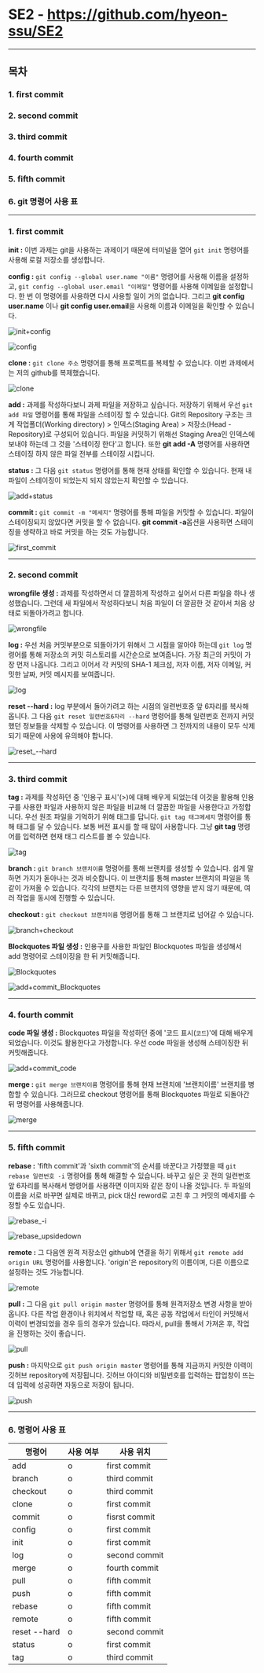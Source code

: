 # SE2 - https://github.com/hyeon-ssu/SE2

---
## **목차**  
### 1. first commit  
### 2. second commit  
### 3. third commit  
### 4. fourth commit  
### 5. fifth commit  
### 6. git 명령어 사용 표  

---

### **1. first commit**  
**init :** 이번 과제는 git을 사용하는 과제이기 때문에 터미널을 열어 `git init` 명령어를 사용해 로컬 저장소를 생성합니다.  
  
  
**config :** `git config --global user.name "이름"` 명령어를 사용해 이름을 설정하고, `git config --global user.email "이메일"` 명령어를 사용해 이메일을 설정합니다. 한 번 이 명령어를 사용하면 다시 사용할 일이 거의 없습니다. 그리고 **git config user.name** 이나 **git config user.email**을 사용해 이름과 이메일을 확인할 수 있습니다.  
  
  
![init+config](https://postfiles.pstatic.net/MjAyMTA1MDhfNzAg/MDAxNjIwNDY5NzYxNzQ2.DKXoZqX-YwLsUFm1IxFoPMBfcexeHqj9kW1a71L2f54g.9SCSkAJYtwv82F97jwiJxVs1uhI2XGaRfTk2jjDILe4g.PNG.angelcup2001/init+config.png?type=w773)  
  
  
![config](https://postfiles.pstatic.net/MjAyMTA1MDhfNDUg/MDAxNjIwNDY5Nzg1NzQ0.XTWUS_GqHzi9L2o9Ab46EEgbmRVoG0xY0w3ef7Jsmjog.GvXqSIWRtO8h8Qo-SG7e96hBtYVv_eZFlU2AVeSNOL0g.PNG.angelcup2001/config.png?type=w773)  
  
  
**clone :** `git clone 주소` 명령어를 통해 프로젝트를 복제할 수 있습니다. 이번 과제에서는 저의 github를 복제했습니다.  
  
  
![clone](https://postfiles.pstatic.net/MjAyMTA1MDhfMjky/MDAxNjIwNDY5ODA0MTIx.cgquDnRLaR9AxIk2rOVZ6_Lad0v8uSWKjQCmSIYKHbwg.FATZq-u5B9prqiGURttJIAfcEEmRI1FTD4ZPYZr4uVMg.PNG.angelcup2001/clone.png?type=w773)  
  
  
**add :** 과제를 작성하다보니 과제 파일을 저장하고 싶습니다. 저장하기 위해서 우선 `git add 파일` 명령어를 통해 파일을 스테이징 할 수 있습니다. Git의 Repository 구조는 크게 작업폴더(Working directory) > 인덱스(Staging Area) > 저장소(Head -Repository)로 구성되어 있습니다. 파일을 커밋하기 위해선 Staging Area인 인덱스에 보내야 하는데 그 것을 '스테이징 한다'고 합니다. 또한 **git add -A** 명령어를 사용하면 스테이징 하지 않은 파일 전부를 스테이징 시킵니다.  
  
  
**status :** 그 다음 `git status` 명령어를 통해 현재 상태를 확인할 수 있습니다. 현재 내 파일이 스테이징이 되었는지 되지 않았는지 확인할 수 있습니다.  
  
  
![add+status](https://postfiles.pstatic.net/MjAyMTA1MDhfMTE4/MDAxNjIwNDY5ODE3Nzc5.mKzaiUCUXf2-mYE-4sfs-1fXv5HhOM-iG5SgWoUxrTwg.02gvpFbMyc843a0x5LmANCtIK_s_WP0LKqOvqmSGV-Ig.PNG.angelcup2001/add+status.png?type=w773)  
  
  
**commit :** `git commit -m "메세지"` 명령어를 통해 파일을 커밋할 수 있습니다. 파일이 스테이징되지 않았다면 커밋을 할 수 없습니다. **git commit -a**옵션을 사용하면 스테이징을 생략하고 바로 커밋을 하는 것도 가능합니다. 
  
  
![first_commit](https://postfiles.pstatic.net/MjAyMTA1MDhfNzUg/MDAxNjIwNDY5ODM1OTQ2.AcSlPYAan-a3b-lHqGO6JnBfFovjSxO4nGhuKC942KUg.qLDzQeVDmqYQmo6joh-Iush9M2U1YS4a18F2-II950gg.PNG.angelcup2001/first_commit.png?type=w773)  

---

### **2. second commit**  
**wrongfile 생성 :** 과제를 작성하면서 더 깔끔하게 작성하고 싶어서 다른 파일을 하나 생성했습니다. 그런데 새 파일에서 작성하다보니 처음 파일이 더 깔끔한 것 같아서 처음 상태로 되돌아가려고 합니다.  
  
  
![wrongfile](https://postfiles.pstatic.net/MjAyMTA1MDhfMTkz/MDAxNjIwNDY5ODQ3MTU0.nQ_xdgIQYWr3hehWOzIRYLUQxc6zyicR8ktC13DeTYUg.A-o1ps52kjrrzSXC0KBPLtgBWaUBUmD466IYja9K3SIg.PNG.angelcup2001/wrongfile.png?type=w773)  
  
  
**log :** 우선 처음 커밋부분으로 되돌아가기 위해서 그 시점을 알아야 하는데 `git log` 명령어를 통해 저장소의 커밋 히스토리를 시간순으로 보여줍니다. 가장 최근의 커밋이 가장 먼저 나옵니다. 그리고 이어서 각 커밋의 SHA-1 체크섬, 저자 이름, 저자 이메일, 커밋한 날짜, 커밋 메시지를 보여줍니다.  
  
  
![log](https://postfiles.pstatic.net/MjAyMTA1MDhfODAg/MDAxNjIwNDY5ODU5MTkz.UK5KFQ43iyPDo0q5kxZBQ3fNV2AqD4-waH8bazr1lH0g.xjtIRn3BT-HQeh6mNBhiAVN88I2MVa3C2dXl4OouIr8g.PNG.angelcup2001/log.png?type=w773)  
  
  
**reset --hard :** log 부분에서 돌아가려고 하는 시점의 일련번호중 앞 6자리를 복사해 옵니다. 그 다음 `git reset 일련번호6자리 --hard` 명령어를 통해 일련번호 전까지 커밋했던 정보들을 삭제할 수 있습니다. 이 명령어를 사용하면 그 전까지의 내용이 모두 삭제되기 때문에 사용에 유의해야 합니다.  
  
  
![reset_--hard](https://postfiles.pstatic.net/MjAyMTA1MDhfMjg5/MDAxNjIwNDY5ODc3NDU4.riBtrJ83DkeaAjCic8idUy46fAR7qifEmTyP5AwX9sIg.O6-IBiqPAgpkQK3V2VOsCqokWvOoxnfhgXrwiSONEDIg.PNG.angelcup2001/reset_--hard.png?type=w773)  

---

### **3. third commit**  
**tag :** 과제를 작성하던 중 '인용구 표시'(>)에 대해 배우게 되었는데 이것을 활용해 인용구를 사용한 파일과 사용하지 않은 파일을 비교해 더 깔끔한 파일을 사용한다고 가정합니다. 우선 원조 파일을 기억하기 위해 태그를 답니다. `git tag 태그메세지` 명령어를 통해 태그를 달 수 있습니다. 보통 버전 표시를 할 때 많이 사용합니다. 그냥 **git tag** 명령어를 입력하면 현재 태그 리스트를 볼 수 있습니다.  
  
  
![tag](https://postfiles.pstatic.net/MjAyMTA1MDhfNTYg/MDAxNjIwNDY5ODg1NDkx.OhPeOdXFJ8T2hECajs3YghlB0xJsA8LmiuULspUZrW0g.NhdcMGM1bm1wrt1w5ffv4NmXyGomd1_ewjuXTTJXewAg.PNG.angelcup2001/tag.png?type=w773)  
  
  
**branch :** `git branch 브랜치이름` 명령어를 통해 브랜치를 생성할 수 있습니다. 쉽게 말하면 가지가 돋아나는 것과 비슷합니다. 이 브랜치를 통해 master 브랜치의 파일을 똑같이 가져올 수 있습니다. 각각의 브랜치는 다른 브랜치의 영향을 받지 않기 때문에, 여러 작업을 동시에 진행할 수 있습니다.  
  
  
**checkout :** `git checkout 브랜치이름` 명령어를 통해 그 브랜치로 넘어갈 수 있습니다.  
  
  
![branch+checkout](https://postfiles.pstatic.net/MjAyMTA1MDhfMjkw/MDAxNjIwNDY5OTA3MjA5.Ej38i2Ez-SZxBMtGgdD6-KEbg3wKAa8OdZVz-NBJ9Ikg.MHe7CSxI4kX-4Lqm75Ep8eSMMF4Zh3Qx0ZDiMJKE5jIg.PNG.angelcup2001/branch+checkout.png?type=w773)  
  
  
**Blockquotes 파일 생성 :** 인용구를 사용한 파일인 Blockquotes 파일을 생성해서 add 명령어로 스테이징을 한 뒤 커밋해줍니다.  
  
  
![Blockquotes](https://postfiles.pstatic.net/MjAyMTA1MDhfODMg/MDAxNjIwNDY5OTE4NTQ1.ZRH4KgoXiuO0IY8zE4KLq2D2iCNk-08ln9gFApNlliUg.I8htAiRemA4PcVXXyIOGsI6v5cSePMQie6OtooIpnEQg.PNG.angelcup2001/Blockquotes.png?type=w773)  
  
  
![add+commit_Blockquotes](https://postfiles.pstatic.net/MjAyMTA1MDhfMjkw/MDAxNjIwNDY5OTM4MDM0.-IVu_DdhZugwcA7JnRgSW-sXp2RXvyYphxXCjYH4otIg.TdPLgcvooIR1G9D1LIMXH8tncBR0PkQL1lDuuwRokh0g.PNG.angelcup2001/add+commit_Blockquotes.png?type=w773)  

---

### **4. fourth commit**  
**code 파일 생성 :** Blockquotes 파일을 작성하던 중에 '코드 표시(`코드`)'에 대해 배우게 되었습니다. 이것도 활용한다고 가정합니다. 우선 code 파일을 생성해 스테이징한 뒤 커밋해줍니다.  
  
  
![add+commit_code](https://postfiles.pstatic.net/MjAyMTA1MDhfMTI1/MDAxNjIwNDY5OTQ3NDgw.qmN1lxMKtO64FfNvEdNOCk8vGIUJtI_lKOJDwfWqipsg.TOK69IPgf4c8u8s03EKRCdsm6iRk_qvz4khn4H2S0OAg.PNG.angelcup2001/add+commit_code.png?type=w773)  
  
  
**merge :** `git merge 브랜치이름` 명령어를 통해 현재 브랜치에 '브랜치이름' 브랜치를 병합할 수 있습니다. 그러므로 checkout 명령어를 통해 Blockquotes 파일로 되돌아간 뒤 명령어를 사용해줍니다.  
  
  
![merge](https://postfiles.pstatic.net/MjAyMTA1MDhfMzQg/MDAxNjIwNDY5OTY4Nzc5.VWlB0VHIQK8vM0K9E8ihW1XhwjCr3NvJdZrvCXQUXxAg.50QkqZEf219TiE4Bi-iJzd_qKiSwhzBiXUUgNV7oChcg.PNG.angelcup2001/merge.png?type=w773)  

---

### **5. fifth commit**  
**rebase :** 'fifth commit'과 'sixth commit'의 순서를 바꾼다고 가정했을 때 `git rebase 일련번호 -i` 명령어를 통해 해결할 수 있습니다. 바꾸고 싶은 곳 전의 일련번호 앞 6자리를 복사해서 명령어를 사용하면 이미지와 같은 창이 나올 것입니다. 두 파일의 이름을 서로 바꾸면 실제로 바뀌고, pick 대신 reword로 고친 후 그 커밋의 메세지를 수정할 수도 있습니다.  
  
  
![rebase_-i](https://postfiles.pstatic.net/MjAyMTA1MDhfMTQy/MDAxNjIwNDc5MzY5Njkx.OqV3Lcnvmj_SNccOkeeCngIAZwQW_x0ml6U8R7Lp1hcg.80tDIMO22QhEPSSfzWL8kWZ4r0Xht-78YUPB6ZPU788g.PNG.angelcup2001/rebase_-i.png?type=w773)  
  
  
![rebase_upsidedown](https://postfiles.pstatic.net/MjAyMTA1MDhfMjAg/MDAxNjIwNDc5Mzg3Nzkw.RuuEnpy23T9_ULOpddkikdvbVYSH_nNpb855tuigby4g.qlLKC-wtl3ENwdYAOlXnzRqJPjoqj7QoxBecdLUFLa0g.PNG.angelcup2001/rebase_upsidedown.png?type=w773)  
  
  
**remote :** 그 다음엔 원격 저장소인 github에 연결을 하기 위해서 `git remote add origin URL` 명령어를 사용합니다. 'origin'은 repository의 이름이며, 다른 이름으로 설정하는 것도 가능합니다.  
  
  
![remote](https://postfiles.pstatic.net/MjAyMTA1MDhfOTAg/MDAxNjIwNDc5Mzk2MzI4._p5HQmhks5vLmapXCWWOFep2FtHKu9I6dE7lFscyvs4g.j-e7kuf9Ptn5gRqhcVAyqO65dHXSlJmIUcI2WAVi2xYg.PNG.angelcup2001/remote.png?type=w773)  
  
  
**pull :**  그 다음 `git pull origin master` 명령어를 통해 원격저장소 변경 사항을 받아옵니다. 다른 작업 환경이나 위치에서 작업할 때, 혹은 공동 작업에서 타인이 커밋해서 이력이 변경되었을 경우 등의 경우가 있습니다. 따라서, pull을 통해서 가져온 후, 작업을 진행하는 것이 좋습니다.  
  
  
![pull](https://postfiles.pstatic.net/MjAyMTA1MDhfODIg/MDAxNjIwNDc5NDA4ODQz.NUj7rduxht90-cjiBRMN6MCGO8Dk9l0Hcn06jkopxKgg.veo2JssCjwLevAE87dBP6R-5ut568-gnN0vQgXlsP0Mg.PNG.angelcup2001/pull.png?type=w773)  
  
  
**push :** 마지막으로 `git push origin master` 명령어를 통해 지금까지 커밋한 이력이 깃허브 repository에 저장됩니다. 깃허브 아이디와 비밀번호를 입력하는 팝업창이 뜨는데 입력에 성공하면 자동으로 저장이 됩니다.  
  
  
![push](https://postfiles.pstatic.net/MjAyMTA1MDhfMTE1/MDAxNjIwNDc5NDE3MTMw.Lh_FOfQpKxumkq5QGBABchuCymTk5zM7wRM5rCLlk3gg.gVFnf_irRv6e8mKYiSo6fEjq7CsC_F3T3rqUukaQmjog.PNG.angelcup2001/push.png?type=w773)  

---

### **6. 명령어 사용 표**  

|명령어|사용 여부|사용 위치|
|---|---|---|
|add|o|first commit|
|branch|o|third commit|
|checkout|o|third commit|
|clone|o|first commit|
|commit|o|fisrst commit|
|config|o|first commit|
|init|o|first commit|
|log|o|second commit|
|merge|o|fourth commit|
|pull|o|fifth commit|
|push|o|fifth commit|
|rebase|o|fifth commit|
|remote|o|fifth commit|
|reset --hard|o|second commit|
|status|o|first commit|
|tag|o|third commit|
